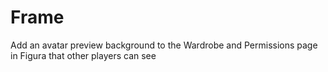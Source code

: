 # Frame
Add an avatar preview background to the Wardrobe and Permissions page in Figura that other players can see
